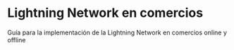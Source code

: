 # Lightning Network en comercios
Guía para la implementación de la Lightning Network en comercios online y offline
